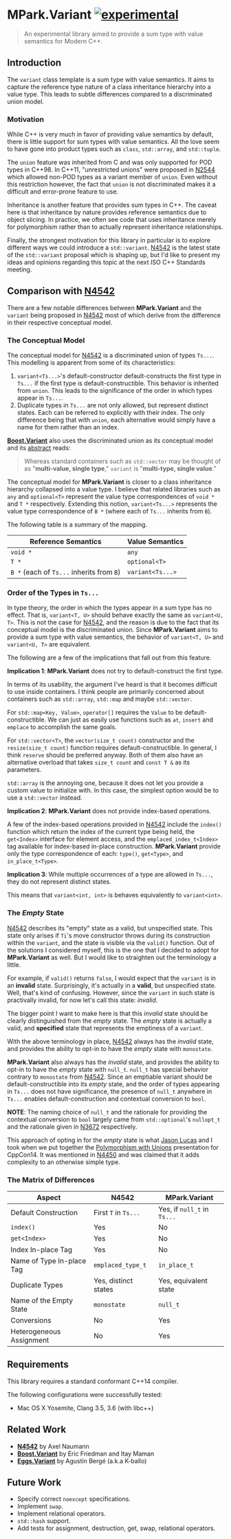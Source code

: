 # MPark.Variant [![experimental]](http://github.com/badges/stability-badges)

[experimental]: http://badges.github.io/stability-badges/dist/experimental.svg

> An experimental library aimed to provide a sum type with value semantics for
> Modern C++.

## Introduction

The `variant` class template is a sum type with value semantics. It aims to
capture the reference type nature of a class inheritance hierarchy into a value
type. This leads to subtle differences compared to a discriminated union model.

### Motivation

While C++ is very much in favor of providing value semantics by default, there
is little support for sum types with value semantics. All the love seem to
have gone into product types such as `class`, `std::array`, and `std::tuple`.

The `union` feature was inherited from C and was only supported for POD types
in C++98. In C++11, "unrestricted unions" were proposed in [N2544] which
allowed non-POD types as a variant member of `union`. Even without this
restriction however, the fact that `union` is not discriminated makes it a
difficult and error-prone feature to use.

Inheritance is another feature that provides sum types in C++. The caveat here
is that inheritance by nature provides reference semantics due to object
slicing. In practice, we often see code that uses inheritance merely for
polymorphism rather than to actually represent inheritance relationships.

Finally, the strongest motivation for this library in particular is to explore
different ways we could introduce a `std::variant`. [N4542] is the latest state
of the `std::variant` proposal which is shaping up, but I'd like to present my
ideas and opinions regarding this topic at the next ISO C++ Standards meeting.

[N2544]: http://www.open-std.org/jtc1/sc22/wg21/docs/papers/2008/n2544.pdf

## Comparison with [N4542]

There are a few notable differences between __MPark.Variant__ and the
`variant` being proposed in [N4542] most of which derive from the difference
in their respective conceptual model.

### The Conceptual Model

The conceptual model for [N4542] is a discriminated union of types `Ts...`.
This modelling is apparent from some of its characteristics:

1. `variant<Ts...>`'s default-constructor default-constructs the first type in
   `Ts...` if the first type is default-constructible. This behavior is
   inherited from `union`. This leads to the significance of the order in which
   types appear in `Ts...`.
1. Duplicate types in `Ts...` are not only allowed, but represent distinct
   states. Each can be referred to explicitly with their index. The only
   difference being that with `union`, each alternative would simply have a
   name for them rather than an index.

__[Boost.Variant]__ also uses the discriminated union as its conceptual model and
its [abstract] reads:

[abstract]: http://www.boost.org/doc/libs/1_58_0/doc/html/variant.html#variant.abstract

> Whereas standard containers such as `std::vector` may be thought of as
> "__multi-value, single type__," `variant` is "__multi-type, single value__."

The conceptual model for __MPark.Variant__ is closer to a class inheritance
hierarchy collapsed into a value type. I believe that related libraries such as
`any` and `optional<T>` represent the value type correspondences of `void *` and
`T *` respectively. Extending this notion, `variant<Ts...>` represents the value
type correspondence of `B *` (where each of `Ts...` inherits from `B`).

The following table is a summary of the mapping.

| Reference Semantics                       | Value Semantics        |
|-------------------------------------------|------------------------|
| `void *`                                  | `any`                  |
| `T *`                                     | `optional<T>`          |
| `B *` (each of `Ts...` inherits from `B`) | `variant<Ts...>`       |

### Order of the Types in `Ts...`

In type theory, the order in which the types appear in a sum type has no effect.
That is, `variant<T, U>` should behave exactly the same as `variant<U, T>`.
This is not the case for [N4542], and the reason is due to the fact that its
conceptual model is the discriminated union. Since __MPark.Variant__ aims to
provide a sum type with value semantics, the behavior of `variant<T, U>` and
`variant<U, T>` are equivalent.

The following are a few of the implications that fall out from this feature.

__Implication 1__: __MPark.Variant__ does not try to default-construct the
                   first type.

In terms of its usability, the argument I've heard is that it becomes difficult
to use inside containers. I think people are primarily concerned about
containers such as `std::array`, `std::map` and maybe `std::vector`.

For `std::map<Key, Value>`, `operator[]` requires the `Value` to be
default-constructible. We can just as easily use functions such as `at`,
`insert` and `emplace` to accomplish the same goals.

For `std::vector<T>`, the `vector(size_t count)` constructor and the
`resize(size_t count)` function requires default-constructible.
In general, I think `reserve` should be preferred anyway. Both of them also
have an alternative overload that takes `size_t count` and `const T &` as its
parameters.

`std::array` is the annoying one, because it does not let you provide a custom
value to initialize with. In this case, the simplest option would be to use a
`std::vector` instead.

__Implication 2__: __MPark.Variant__ does not provide index-based operations.

A few of the index-based operations provided in [N4542] include the `index()`
function which return the index of the current type being held, the `get<Index>`
interface for element access, and the `emplaced_index_t<Index>` tag available
for index-based in-place construction. __MPark.Variant__ provide only the type
correspondence of each: `type()`, `get<Type>`, and `in_place_t<Type>`.

__Implication 3__: While multiple occurrences of a type are allowed in `Ts...`,
                   they do not represent distinct states.

This means that `variant<int, int>` is behaves equivalently to `variant<int>`.

### The _Empty_ State

[N4542] describes its "empty" state as a valid, but unspecified state.
This state only arises if `Ti`'s move constructor throws during its construction
within the `variant`, and the state is visible via the `valid()` function.
Out of the solutions I considered myself, this is the one that I decided to
adopt for __MPark.Variant__ as well. But I would like to straighten out the
terminology a little.

For example, if `valid()` returns `false`, I would expect that the `variant` is
in an __invalid__ state. Surprisingly, it's actually in a __valid__, but
unspecified state. Well, that's kind of confusing. However, since the `variant`
in such state is practivally invalid, for now let's call this state: _invalid_.

The bigger point I want to make here is that this _invalid_ state should be
clearly distinguished from the _empty_ state. The _empty_ state is actually a
valid, and __specified__ state that represents the emptiness of a `variant`.

With the above terminology in place, [N4542] always has the _invalid_ state, and
provides the ability to opt-in to have the _empty_ state with `monostate`.

__MPark.Variant__ also always has the _invalid_ state, and provides the ability
to opt-in to have the _empty_ state with `null_t`. `null_t` has special
behavior contrary to `monostate` from [N4542]. Since an emptiable variant should
be default-constructible into its _empty_ state, and the order of types appearing
in `Ts...` does not have significance, the presence of `null_t` anywhere in
`Ts...` enables default-construction and contextual conversion to `bool`.

__NOTE__: The naming choice of `null_t` and the rationale for providing the
          contextual conversion to `bool` largely came from `std::optional`'s
          `nullopt_t` and the rationale given in [N3672] respectively.

[N3672]:http://www.open-std.org/jtc1/sc22/wg21/docs/papers/2013/n3672.html#rationale.bool_conversion

This approach of opting in for the _empty_ state is what [Jason Lucas] and I
took when we put together the [Polymorphism with Unions] presentation for
CppCon14. It was mentioned in [N4450] and was claimed that it adds complexity
to an otherwise simple type.

[Jason Lucas]: https://github.com/JasonL9000
[Polymorphism with Unions]: https://www.youtube.com/watch?v=uii2AfiMA0o
[N4450]: http://www.open-std.org/jtc1/sc22/wg21/docs/papers/2015/n4450.pdf

### The Matrix of Differences

| Aspect                    | N4542                | MPark.Variant               |
|---------------------------|----------------------|-----------------------------|
| Default Construction      | First `T` in `Ts...` | Yes, if `null_t` in `Ts...` |
| `index()`                 | Yes                  | No                          |
| `get<Index>`              | Yes                  | No                          |
| Index In-place Tag        | Yes                  | No                          |
| Name of Type In-place Tag | `emplaced_type_t`    | `in_place_t`                |
| Duplicate Types           | Yes, distinct states | Yes, equivalent state       |
| Name of the Empty State   | `monostate`          | `null_t`                    |
| Conversions               | No                   | Yes                         |
| Heterogeneous Assignment  | No                   | Yes                         |

## Requirements

This library requires a standard conformant C++14 compiler.

The following configurations were successfully tested:

* Mac OS X Yosemite, Clang 3.5, 3.6 (with libc++)

## Related Work

* __[N4542]__ by Axel Naumann
* __[Boost.Variant]__ by Eric Friedman and Itay Maman
* __[Eggs.Variant]__ by Agustín Bergé (a.k.a K-ballo)

[N4542]: http://www.open-std.org/jtc1/sc22/wg21/docs/papers/2015/n4542.pdf
[Boost.Variant]: http://www.boost.org/doc/libs/1_58_0/doc/html/variant.html
[Eggs.Variant]: http://eggs-cpp.github.io/variant/

## Future Work

* Specify correct `noexcept` specifications.
* Implement `swap`.
* Implement relational operators.
* `std::hash` support.
* Add tests for assignment, destruction, get, swap, relational operators.
